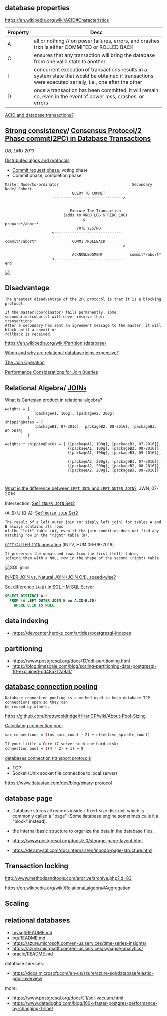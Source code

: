 
database properties
----------

https://en.wikipedia.org/wiki/ACID#Characteristics


| Property |  Desc  |
|-----------|-------|
| A | all or nothing // on power failures, errors, and crashes trxn is either COMMITED or ROLLED BACK |
| C | ensures that any transaction will bring the database from one valid state to another. |
| I | concurrent execution of transactions results in a system state that would be obtained if transactions were executed serially, i.e., one after the other |
| D | once a transaction has been committed, it will remain so, even in the event of power loss, crashes, or errors |


[ACID and database transactions?](http://stackoverflow.com/a/3740307/432903)

[Strong consistency](https://distributedalgorithm.wordpress.com/2015/06/13/two-phase-commit/)/ [Consensus Protocol/2 Phase commit(2PC) in Database Transactions](https://en.wikipedia.org/wiki/Two-phase_commit_protocol#Basic_algorithm)
--------------------------------------------
_DB, LMU 2013_

[Distributed algos and protocols](https://www.cl.cam.ac.uk/teaching/0809/DistSys/3-algs.pdf)

- [Commit request phase](http://the-paper-trail.org/blog/consensus-protocols-two-phase-commit/), voting phase
- Commit phase, completion phase

```
Master Node/Co-ordinator                                 Secondary Node/ Cohort
                              QUERY TO COMMIT
                     -------------------------------->
                     
                     
                             Execute The Transaction
                          (adds to UNDO_LOG & REDO_LOG)
                                   &                     prepare*/abort*
                                VOTE YES/NO           
                     <-------------------------------
                     
commit*/abort*                COMMIT/ROLLBACK
                     -------------------------------->
                     
                              ACKNOWLEDGMENT            commit*/abort*
                     <--------------------------------  
end
```

![](http://the-paper-trail.org/blog/wp-content/uploads/2010/01/tpc-fault-free-phase-1.png)

Disadvantage
------------

```
The greatest disadvantage of the 2PC protocol is that it is a blocking protocol. 

If the master(coordinator) fails permanently, some secondaries(cohorts) will never resolve their 
transactions: 
After a secondary has sent an agreement message to the master, it will block until a commit or 
rollback is received.
```

https://en.wikipedia.org/wiki/Partition_(database)

[When and why are relational database joins expensive?](https://stackoverflow.com/a/174047/432903)

[The Join Operation](http://use-the-index-luke.com/sql/join)

[Performance Considerations for Join Queries](https://www.cloudera.com/documentation/enterprise/5-9-x/topics/impala_perf_joins.html)

Relational Algebra/ [JOINs](https://goo.gl/cH4lSN)
--------------------------------------------------

[What is Cartesian product in relational algebra?](https://en.wikipedia.org/wiki/Relational_algebra)

```
weights = { 
             [packageA1, 100g], [packageA2, 200g]
          }
shippingDates = { 
             [packageB1, 07-2016], [packageB2, 08-2016], [packageB3, 09-2016]
          }

weights * shippingDates = { {[packageA1, 100g], [packageB1, 07-2016]}, 
                            {[packageA1, 100g], [packageB2, 08-2016]},
                            {[packageA1, 100g], [packageB3, 09-2016]},
                            
                            {[packageA2, 200g], [packageB1, 07-2016]},
                            {[packageA2, 200g], [packageB2, 08-2016]},
                            {[packageA2, 200g], [packageB3, 09-2016]}
                            
                            
```

[What is the difference between `LEFT JOIN` and `LEFT OUTER JOIN`?](http://stackoverflow.com/a/4401540/432903), JWN, 07-2016

Intersection: [Set1 `INNER JOIN` Set2](https://goo.gl/qZUi8K)

(A-B) U (B-A):  [Set1 `OUTER JOIN` Set2](https://goo.gl/IbGzK3)

```
The result of a left outer join (or simply left join) for tables A and B always contains all rows 
of the "left" table (A), even if the join-condition does not find any matching row in the "right" table (B). 
```

[`LEFT` OUTER `JOIN` operation](http://docs.oracle.com/javadb/10.4.2.1/ref/rrefsqlj18922.html) (INTV, HUM 06-08-2016)

```
It preserves the unmatched rows from the first (left) table, 
joining them with a NULL row in the shape of the second (right) table.
```


![SQL joins](http://i.stack.imgur.com/VQ5XP.png)

[INNER JOIN vs. Natural JOIN (JOIN ON), speed-wise?](http://stackoverflow.com/a/4841554/432903)

[Set difference `(A-B)` in SQL – M SQL Server](https://timsinajaya.wordpress.com/2010/09/30/set-difference-in-sql-m-sql-server/)

```sql
SELECT DISTINCT A.*
  FROM (A LEFT OUTER JOIN B on A.ID=B.ID) 
    WHERE B.ID IS NULL
```

data indexing
----

- https://devcenter.heroku.com/articles/postgresql-indexes

partitioning
-------------

- https://www.postgresql.org/docs/10/ddl-partitioning.html
- https://blog.timescale.com/blog/scaling-partitioning-data-postgresql-10-explained-cd48a712a9a1/

[database connection pooling](http://stackoverflow.com/a/4041136/432907)
-------------------

```
Database connection pooling is a method used to keep database TCP connections open so they can 
be reused by others.
```

https://github.com/brettwooldridge/HikariCP/wiki/About-Pool-Sizing

[Calculating connection pool](https://github.com/brettwooldridge/HikariCP/wiki/About-Pool-Sizing#the-formula)

```bash
max_connections = ((os_core_count * 2) + effective_spindle_count)

If your little 4-Core i7 server with one hard disk: 
connection pool = ((4 * 2) + 1) = 9
```

[databases connection transport protocols](https://unix.stackexchange.com/a/32138/17781)
 - TCP
 - Socket (Unix socket file connection to local server)

https://www.datastax.com/dev/blog/binary-protocol

database page
--------------

- Database stores all records inside a fixed-size disk unit which is commonly called a "page" 
(Some database engine sometimes calls it a "block" instead).
- the internal basic structure to organize the data in the database files.

- https://www.postgresql.org/docs/8.0/storage-page-layout.html
- https://dev.mysql.com/doc/internals/en/innodb-page-structure.html

Transaction locking
--------------------

http://www.methodsandtools.com/archive/archive.php?id=83

https://en.wikipedia.org/wiki/Relational_algebra#Aggregation

Scaling
--------

relational databases
--

- [mysql/README.md](db/mysql/README.md)
- [pg/README.md](db/pg/README.md)
- https://azure.microsoft.com/en-us/services/time-series-insights/
- https://azure.microsoft.com/en-us/services/synapse-analytics/
- [oracle/README.md](db/oracle/README.md)

database services:
- https://docs.microsoft.com/en-us/azure/azure-sql/database/elastic-pool-overview

more:
- https://www.postgresql.org/docs/9.1/sql-vacuum.html
- https://www.datadoghq.com/blog/100x-faster-postgres-performance-by-changing-1-line/

